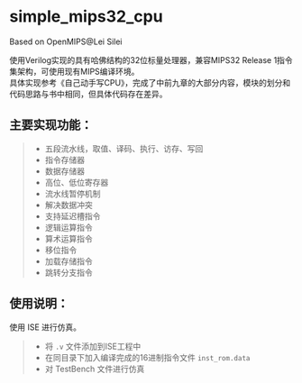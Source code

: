 # simple_mips32_cpu
Based on OpenMIPS@Lei Silei
  
使用Verilog实现的具有哈佛结构的32位标量处理器，兼容MIPS32 Release 1指令集架构，可使用现有MIPS编译环境。  
具体实现参考《自己动手写CPU》，完成了中前九章的大部分内容，模块的划分和代码思路与书中相同，但具体代码存在差异。
  
## 主要实现功能：  
> * 五段流水线，取值、译码、执行、访存、写回
> * 指令存储器
> * 数据存储器
> * 高位、低位寄存器
> * 流水线暂停机制
> * 解决数据冲突
> * 支持延迟槽指令
> * 逻辑运算指令
> * 算术运算指令
> * 移位指令
> * 加载存储指令
> * 跳转分支指令  
  
## 使用说明：  
使用 ISE 进行仿真。  
> * 将 `.v` 文件添加到ISE工程中  
> * 在同目录下加入编译完成的16进制指令文件 `inst_rom.data`  
> * 对 TestBench 文件进行仿真
